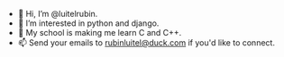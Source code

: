 - 👋 Hi, I’m @luitelrubin.
- 👀 I’m interested in python and django.
- 👀 My school is making me learn C and C++.
- 📫 Send your emails to rubinluitel@duck.com if you'd like to connect.

<!---
luitelrubin/luitelrubin is a ✨ special ✨ repository because its `README.md` (this file) appears on your GitHub profile.
You can click the Preview link to take a look at your changes.
--->
